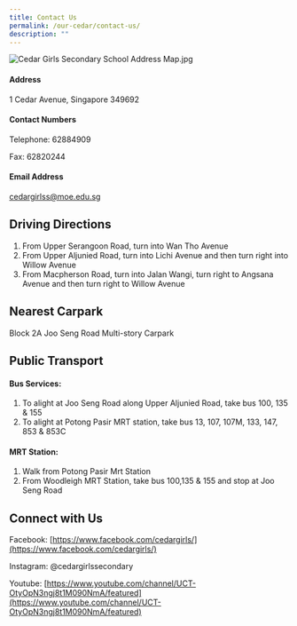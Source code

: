```yaml
---
title: Contact Us
permalink: /our-cedar/contact-us/
description: ""
---
```

![Cedar Girls Secondary School Address Map.jpg](https://cedargirlssec.moe.edu.sg/qql/slot/u170/2019/Contact%20Us/Cedar%20Girls%20Secondary%20School%20Address%20Map.jpg)  

[](mailto:cedargirlss@moe.edu.sg)

  

####   

#### Address
1 Cedar Avenue, Singapore 349692

  

#### Contact Numbers
Telephone: 62884909

Fax: 62820244

  

#### Email Address
[cedargirlss@moe.edu.sg](mailto:cedargirlss@moe.edu.sg)

Driving Directions
------------------

1.  From Upper Serangoon Road, turn into Wan Tho Avenue
2.  From Upper Aljunied Road, turn into Lichi Avenue and then turn right into Willow Avenue
3.  From Macpherson Road, turn into Jalan Wangi, turn right to Angsana Avenue and then turn right to Willow Avenue

Nearest Carpark
---------------

Block 2A Joo Seng Road Multi-story Carpark


Public Transport
----------------

#### Bus Services:

1.  To alight at Joo Seng Road along Upper Aljunied Road, take bus 100, 135 & 155
2.  To alight at Potong Pasir MRT station, take bus 13, 107, 107M, 133, 147, 853 & 853C

  

#### MRT Station:

1.  Walk from Potong Pasir Mrt Station
2.  From Woodleigh MRT Station, take bus 100,135 & 155 and stop at Joo Seng Road


Connect with Us
---------------

Facebook: [https://www.facebook.com/cedargirls/](https://www.facebook.com/cedargirls/)

Instagram: @cedargirlssecondary

Youtube: [https://www.youtube.com/channel/UCT-OtyOpN3ngj8t1M090NmA/featured](https://www.youtube.com/channel/UCT-OtyOpN3ngj8t1M090NmA/featured)